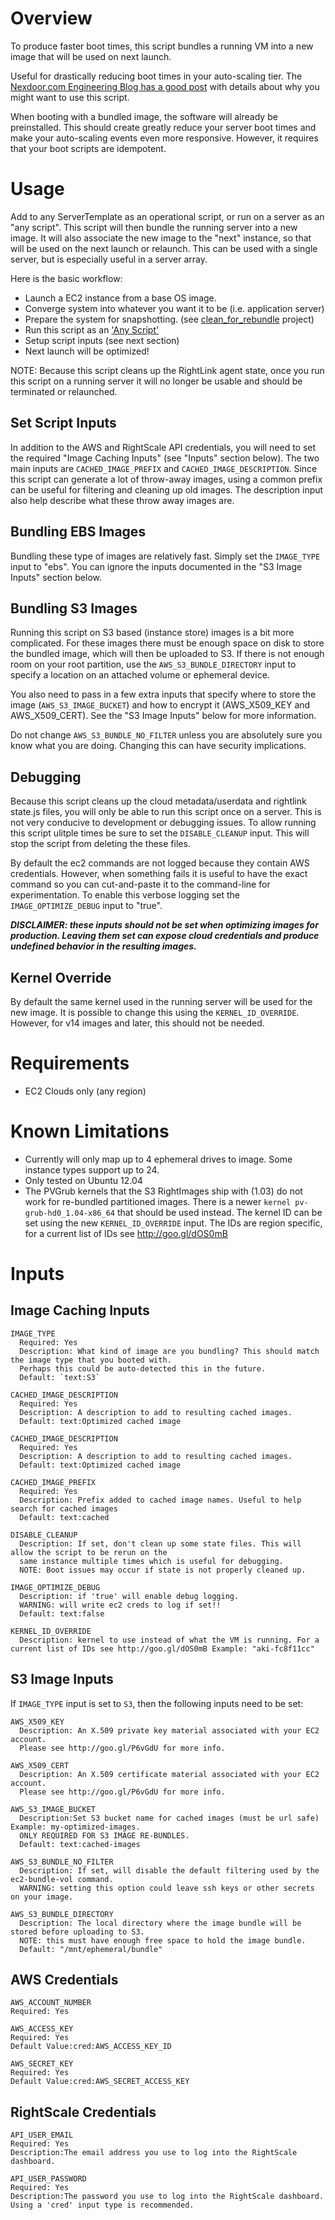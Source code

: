# Overview

To produce faster boot times, this script bundles a running VM into a new image that will be used on next launch.

Useful for drastically reducing boot times in your auto-scaling tier.  The [Nexdoor.com Engineering Blog has a good post](http://engblog.nextdoor.com/post/84152751184/make-it-faster) with details about why you might want to use this script.



When booting with a bundled image, the software will already be preinstalled. This should create greatly reduce your server boot times and make your auto-scaling events even more responsive.  However, it requires that your boot scripts are idempotent.

# Usage

Add to any ServerTemplate as an operational script, or run on a server as an "any script".  This script will then bundle the running server into a new image.  It will also associate the new image to the "next" instance, so that will be used on the next launch or relaunch.  This can be used with a single server, but is especially useful in a server array.

Here is the basic workflow:

* Launch a EC2 instance from a base OS image.
* Converge system into whatever you want it to be (i.e. application server)
* Prepare the system for snapshotting. (see [clean_for_rebundle](https://github.com/caryp/clean_for_rebundle) project)
* Run this script as an ['Any Script'](http://support.rightscale.com/12-Guides%2FDashboard_Users_Guide%2FManage%2FServers%2FActions%2FRun_%27Any_Script%27_on_a_Server%28s%29)
* Setup script inputs (see next section)
* Next launch will be optimized!

NOTE: Because this script cleans up the RightLink agent state, once you run this script on a running server it will no longer be usable and should be terminated or relaunched.

Set Script Inputs
-----------------
In addition to the AWS and RightScale API credentials, you will need to set the required "Image Caching Inputs" (see "Inputs" section below).  The two main inputs are `CACHED_IMAGE_PREFIX` and `CACHED_IMAGE_DESCRIPTION`.  Since this script can generate a lot of throw-away images, using a common prefix can be useful for filtering and cleaning up old images.  The description input also help describe what these throw away images are.

Bundling EBS Images
-------------------
Bundling these type of images are relatively fast.  Simply set the `IMAGE_TYPE` input to "ebs".  You can ignore the inputs documented in the "S3 Image Inputs" section below.

Bundling S3 Images
------------------
Running this script on S3 based (instance store) images is a bit more complicated.  For these images there must be enough space on disk to store the bundled image, which will then be uploaded to S3.  If there is not enough room on your root partition, use the `AWS_S3_BUNDLE_DIRECTORY` input to specify a location on an attached volume or ephemeral device.

You also need to pass in a few extra inputs that specify where to store the image (`AWS_S3_IMAGE_BUCKET`) and how to encrypt it (AWS_X509_KEY and AWS_X509_CERT).  See the "S3 Image Inputs" below for more information.

Do not change `AWS_S3_BUNDLE_NO_FILTER` unless you are absolutely sure you know what you are doing. Changing this can have security implications.

Debugging
---------
Because this script cleans up the cloud metadata/userdata and rightlink state.js files, you will only be able to run this script once on a server.  This is not very conducive to development or debugging issues.  To allow running this script ulitple times be sure to set the `DISABLE_CLEANUP` input.  This will stop the script from deleting the these files.

By default the ec2 commands are not logged because they contain AWS credentials.  However, when something fails it is useful to have the exact command so you can cut-and-paste it to the command-line for experimentation.  To enable this verbose logging set the `IMAGE_OPTIMIZE_DEBUG` input to "true".

***DISCLAIMER: these inputs should not be set when optimizing images for production.  Leaving them set can expose cloud credentials and produce undefined behavior in the resulting images.***

Kernel Override
---------------
By default the same kernel used in the running server will be used for the new image.  It is possible to change this using the `KERNEL_ID_OVERRIDE`. However, for v14 images and later, this should not be needed.


# Requirements


* EC2 Clouds only (any region)


# Known Limitations


* Currently will only map up to 4 ephemeral drives to image. Some instance types support up to 24.
* Only tested on Ubuntu 12.04
* The PVGrub kernels that the S3 RightImages ship with (1.03) do not work for re-bundled partitioned images. There is a newer `kernel pv-grub-hd0_1.04-x86_64` that should be used instead. The kernel ID can be set using the new `KERNEL_ID_OVERRIDE` input. The IDs are region specific, for a current list of IDs see http://goo.gl/dOS0mB


# Inputs


## Image Caching Inputs

    IMAGE_TYPE
      Required: Yes
      Description: What kind of image are you bundling? This should match the image type that you booted with.
      Perhaps this could be auto-detected this in the future.
      Default: `text:S3`

    CACHED_IMAGE_DESCRIPTION
      Required: Yes
      Description: A description to add to resulting cached images.
      Default: text:Optimized cached image

    CACHED_IMAGE_DESCRIPTION
      Required: Yes
      Description: A description to add to resulting cached images.
      Default: text:Optimized cached image

    CACHED_IMAGE_PREFIX
      Required: Yes
      Description: Prefix added to cached image names. Useful to help search for cached images
      Default: text:cached

    DISABLE_CLEANUP
      Description: If set, don't clean up some state files. This will allow the script to be rerun on the
      same instance multiple times which is useful for debugging.
      NOTE: Boot issues may occur if state is not properly cleaned up.

    IMAGE_OPTIMIZE_DEBUG
      Description: if 'true' will enable debug logging.
      WARNING: will write ec2 creds to log if set!!
      Default: text:false

    KERNEL_ID_OVERRIDE
      Description: kernel to use instead of what the VM is running. For a current list of IDs see http://goo.gl/dOS0mB Example: "aki-fc8f11cc"

S3 Image Inputs
---------------

If `IMAGE_TYPE` input is set to `S3`, then the following inputs need to be set:

    AWS_X509_KEY
      Description: An X.509 private key material associated with your EC2 account.
      Please see http://goo.gl/P6vGdU for more info.

    AWS_X509_CERT
      Description: An X.509 certificate material associated with your EC2 account.
      Please see http://goo.gl/P6vGdU for more info.

    AWS_S3_IMAGE_BUCKET
      Description:Set S3 bucket name for cached images (must be url safe) Example: my-optimized-images.
      ONLY REQUIRED FOR S3 IMAGE RE-BUNDLES.
      Default: text:cached-images

    AWS_S3_BUNDLE_NO_FILTER
      Description: If set, will disable the default filtering used by the ec2-bundle-vol command.
      WARNING: setting this option could leave ssh keys or other secrets on your image.

    AWS_S3_BUNDLE_DIRECTORY
      Description: The local directory where the image bundle will be stored before uploading to S3.
      NOTE: this must have enough free space to hold the image bundle.
      Default: "/mnt/ephemeral/bundle"

AWS Credentials
---------------

    AWS_ACCOUNT_NUMBER
    Required: Yes

    AWS_ACCESS_KEY
    Required: Yes
    Default Value:cred:AWS_ACCESS_KEY_ID

    AWS_SECRET_KEY
    Required: Yes
    Default Value:cred:AWS_SECRET_ACCESS_KEY


RightScale Credentials
----------------------

    API_USER_EMAIL
    Required: Yes
    Description:The email address you use to log into the RightScale dashboard.

    API_USER_PASSWORD
    Required: Yes
    Description:The password you use to log into the RightScale dashboard. Using a 'cred' input type is recommended.
